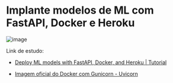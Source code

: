 # Implante modelos de ML com FastAPI, Docker e Heroku

![image](https://github.com/KARINAgoncalvesSOARES/ML_fastapi_docker_heroku/assets/104592210/39a6c0bb-e081-4efa-a3fe-5167d3dfc17c)

Link de estudo:

* [Deploy ML models with FastAPI, Docker, and Heroku | Tutorial](https://www.youtube.com/watch?v=h5wLuVDr0oc&ab_channel=AssemblyAI)

* [Imagem oficial do Docker com Gunicorn - Uvicorn](https://fastapi.tiangolo.com/deployment/docker/#official-docker-image-with-gunicorn-uvicorn)
